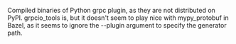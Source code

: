 Compiled binaries of Python grpc plugin, as they are not distributed on
PyPI. grpcio_tools is, but it doesn't seem to play nice with mypy_protobuf
in Bazel, as it seems to ignore the --plugin argument to specify the generator
path.
